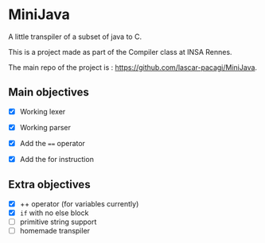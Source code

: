 # MiniJava

A little transpiler of a subset of java to C.

This is a project made as part of the Compiler class at INSA Rennes.

The main repo of the project is : https://github.com/lascar-pacagi/MiniJava.

## Main objectives

- [x] Working lexer
- [x] Working parser
- [x] Add the `==` operator
- [x] Add the for instruction


## Extra objectives

- [x] ++ operator (for variables currently)
- [x] `if` with no else block
- [ ] primitive string support
- [ ] homemade transpiler
